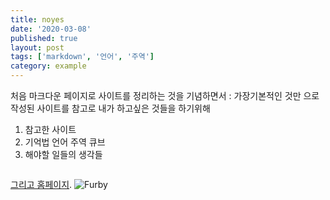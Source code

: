 ```yaml
---
title: noyes
date: '2020-03-08'
published: true
layout: post
tags: ['markdown', '언어', '주역']
category: example
---
```


처음 마크다운 페이지로 사이트를 정리하는 것을 기념하면서 :
가장기본적인 것만 으로 작성된 사이트를 참고로 내가 하고싶은 것들을 하기위해

1. 참고한 사이트
2. 기억법
   언어
   주역
   큐브
3. 해야할 일들의 생각들
```

```
[그리고 홈페이지](https://1004if.netlify.com/blog).
![Furby](../assets/furby.png)
<!--stackedit_data:
eyJoaXN0b3J5IjpbMTI3NTAzOTAzMiwxNTMxODgxMl19
-->
